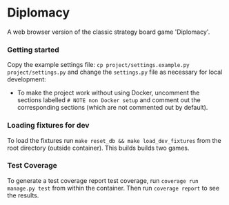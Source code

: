 # Diplomacy

A web browser version of the classic strategy board game 'Diplomacy'.

### Getting started

Copy the example settings file:
`cp project/settings.example.py project/settings.py` and change the
`settings.py` file as necessary for local development:

 * To make the project work without using Docker, uncomment the sections
   labelled `# NOTE non Docker setup` and comment out the corresponding
   sections (which are not commented out by default).

### Loading fixtures for dev

To load the fixtures run `make reset_db && make load_dev_fixtures` from the root directory
(outside container). This builds builds two games.

### Test Coverage

To generate a test coverage report test coverage, run `coverage run manage.py
test` from within the container. Then run `coverage report` to see the results.
